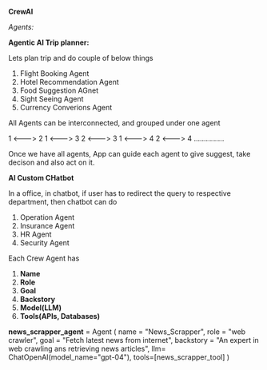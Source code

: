 

**CrewAI**

*Agents:*

**Agentic AI Trip  planner:**

Lets plan trip and do couple of below things
1) Flight Booking Agent
2) Hotel Recommendation Agent
3) Food Suggestion AGnet
4) Sight Seeing Agent
5) Currency Converions Agent

All Agents can be interconnected, and grouped under one agent


1 <---> 2
1 <---> 3
2 <---> 3
1 <---> 4
2 <---> 4 ...............


Once we have all agents, App can guide each agent to give suggest, take decison and also act on it.


**AI Custom CHatbot**

In a office, in chatbot, if user has to redirect the query to respective department, then chatbot can do

1) Operation Agent
2) Insurance Agent
3) HR Agent
4) Security Agent


Each Crew Agent has
1) **Name**
2) **Role**
3) **Goal**
4) **Backstory**
5) **Model(LLM)**
6) **Tools(APIs, Databases)**


**news_scrapper_agent** = Agent (
            name = "News_Scrapper",
            role = "web crawler",
            goal = "Fetch latest news from internet",
            backstory = "An expert in web crawling ans retrieving news articles",
            llm= ChatOpenAI(model_name="gpt-04"),
            tools=[news_scrapper_tool]
            )





